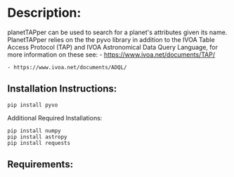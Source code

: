 # Description:
planetTAPper can be used to search for a planet's attributes given its name.  PlanetTAPper relies on the the pyvo library in addition to the IVOA Table Access Protocol (TAP) and IVOA Astronomical Data Query Language, for more information on these see:
    - https://www.ivoa.net/documents/TAP/

    - https://www.ivoa.net/documents/ADQL/

## Installation Instructions:

```
pip install pyvo
```
Additional Required Installations:
```
pip install numpy
pip install astropy
pip install requests
```

## Requirements:

